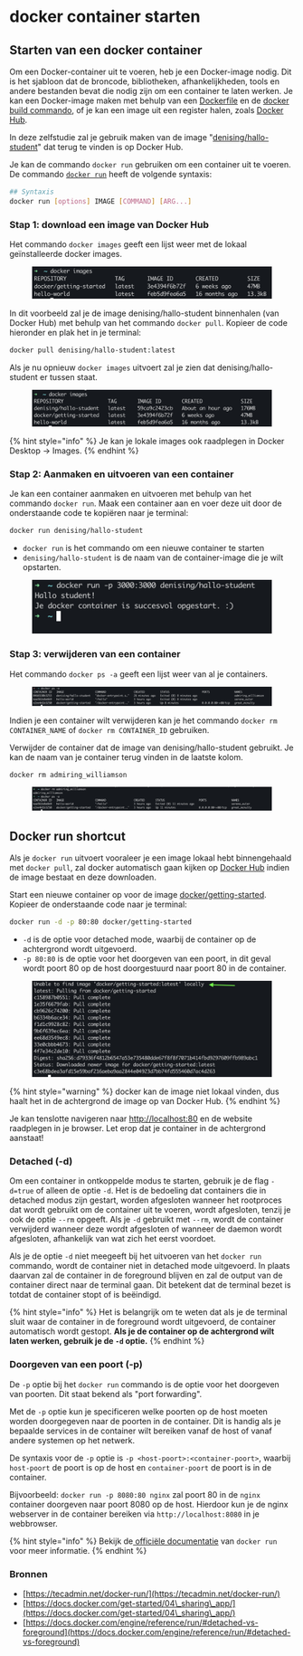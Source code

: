 # docker container starten

## Starten van een docker container

Om een Docker-container uit te voeren, heb je een Docker-image nodig. Dit is het sjabloon dat de broncode, bibliotheken, afhankelijkheden, tools en andere bestanden bevat die nodig zijn om een container te laten werken. Je kan een Docker-image maken met behulp van een [Dockerfile](https://docs.docker.com/engine/reference/builder/) en de [docker build commando](https://docs.docker.com/get-started/02\_our\_app/), of je kan een image uit een register halen, zoals [Docker Hub](https://hub.docker.com/).

In deze zelfstudie zal je gebruik maken van de image "[denising/hallo-student](https://hub.docker.com/repository/docker/denising/hallo-student/)" dat terug te vinden is op Docker Hub.

Je kan de commando `docker run` gebruiken om een container uit te voeren. De commando [`docker run`](https://docs.docker.com/engine/reference/run/) heeft de volgende syntaxis:

```sh
## Syntaxis
docker run [options] IMAGE [COMMAND] [ARG...]
```

### Stap 1: download een image van Docker Hub

Het commando `docker images` geeft een lijst weer met de lokaal geïnstalleerde docker images.

<figure><img src="../../.gitbook/assets/image (5) (4).png" alt=""><figcaption></figcaption></figure>

In dit voorbeeld zal je de image denising/hallo-student binnenhalen (van Docker Hub) met behulp van het commando `docker pull`. Kopieer de code hieronder en plak het in je terminal:

```sh
docker pull denising/hallo-student:latest
```

Als je nu opnieuw `docker images` uitvoert zal je zien dat denising/hallo-student er tussen staat.

<figure><img src="../../.gitbook/assets/image (1).png" alt=""><figcaption></figcaption></figure>

{% hint style="info" %}
Je kan je lokale images ook raadplegen in Docker Desktop -> Images.
{% endhint %}

### Stap 2: Aanmaken en uitvoeren van een container

Je kan een container aanmaken en uitvoeren met behulp van het commando `docker run`. Maak een container aan en voer deze uit door de onderstaande code te kopiëren naar je terminal:

```sh
docker run denising/hallo-student
```

* `docker run` is het commando om een nieuwe container te starten
* `denising/hallo-student` is de naam van de container-image die je wilt opstarten.

<figure><img src="../../.gitbook/assets/image (15).png" alt=""><figcaption></figcaption></figure>

### Stap 3: verwijderen van een container

Het commando `docker ps -a` geeft een lijst weer van al je containers.

<figure><img src="../../.gitbook/assets/image (14).png" alt=""><figcaption></figcaption></figure>

Indien je een container wilt verwijderen kan je het commando `docker rm CONTAINER_NAME` of `docker rm CONTAINER_ID` gebruiken.

Verwijder de container dat de image van denising/hallo-student gebruikt. Je kan de naam van je container terug vinden in de laatste kolom.

```sh
docker rm admiring_williamson
```

<figure><img src="../../.gitbook/assets/image (3) (3).png" alt=""><figcaption></figcaption></figure>

## Docker run shortcut

Als je `docker run` uitvoert vooraleer je een image lokaal hebt binnengehaald met `docker pull`, zal docker automatisch gaan kijken op [Docker Hub](https://hub.docker.com/) indien de image bestaat en deze downloaden.

Start een nieuwe container op voor de image [docker/getting-started](https://hub.docker.com/r/docker/getting-started). Kopieer de onderstaande code naar je terminal:

```sh
docker run -d -p 80:80 docker/getting-started
```

* `-d` is de optie voor detached mode, waarbij de container op de achtergrond wordt uitgevoerd.
* `-p 80:80` is de optie voor het doorgeven van een poort, in dit geval wordt poort 80 op de host doorgestuurd naar poort 80 in de container.

<figure><img src="../../.gitbook/assets/image (5).png" alt=""><figcaption></figcaption></figure>

{% hint style="warning" %}
docker kan de image niet lokaal vinden, dus haalt het in de achtergrond de image op van Docker Hub.
{% endhint %}

Je kan tenslotte navigeren naar [http://localhost:80](http://localhost) en de website raadplegen in je browser. Let erop dat je container in de achtergrond aanstaat!

### **Detached (-d)**

Om een container in ontkoppelde modus te starten, gebruik je de flag `-d=true` of alleen de optie `-d`. Het is de bedoeling dat containers die in detached modus zijn gestart, worden afgesloten wanneer het rootproces dat wordt gebruikt om de container uit te voeren, wordt afgesloten, tenzij je ook de optie `--rm` opgeeft. Als je `-d` gebruikt met `--rm`, wordt de container verwijderd wanneer deze wordt afgesloten of wanneer de daemon wordt afgesloten, afhankelijk van wat zich het eerst voordoet.&#x20;

Als je de optie `-d` niet meegeeft bij het uitvoeren van het `docker run` commando, wordt de container niet in detached mode uitgevoerd. In plaats daarvan zal de container in de foreground blijven en zal de output van de container direct naar de terminal gaan. Dit betekent dat de terminal bezet is totdat de container stopt of is beëindigd.

{% hint style="info" %}
Het is belangrijk om te weten dat als je de terminal sluit waar de container in de foreground wordt uitgevoerd, de container automatisch wordt gestopt. **Als je de container op de achtergrond wilt laten werken, gebruik je de `-d` optie.**
{% endhint %}

### Doorgeven van een poort (-p)

De `-p` optie bij het `docker run` commando is de optie voor het doorgeven van poorten. Dit staat bekend als "port forwarding".

Met de `-p` optie kun je specificeren welke poorten op de host moeten worden doorgegeven naar de poorten in de container. Dit is handig als je bepaalde services in de container wilt bereiken vanaf de host of vanaf andere systemen op het netwerk.

De syntaxis voor de `-p` optie is `-p <host-poort>:<container-poort>`, waarbij `host-poort` de poort is op de host en `container-poort` de poort is in de container.

Bijvoorbeeld: `docker run -p 8080:80 nginx` zal poort 80 in de `nginx` container doorgeven naar poort 8080 op de host. Hierdoor kun je de nginx webserver in de container bereiken via `http://localhost:8080` in je webbrowser.

{% hint style="info" %}
Bekijk de[ officiële documentatie](https://docs.docker.com/engine/reference/run/) van `docker run` voor meer informatie.
{% endhint %}

### Bronnen

* [https://tecadmin.net/docker-run/](https://tecadmin.net/docker-run/)
* [https://docs.docker.com/get-started/04\_sharing\_app/](https://docs.docker.com/get-started/04\_sharing\_app/)
* [https://docs.docker.com/engine/reference/run/#detached-vs-foreground](https://docs.docker.com/engine/reference/run/#detached-vs-foreground)
